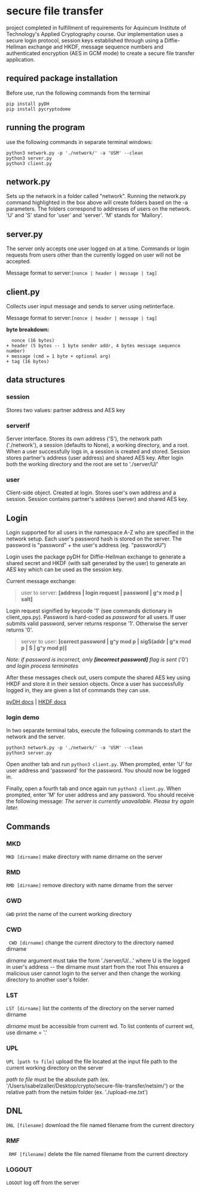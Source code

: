 # secure file transfer
project completed in fulfillment of requirements for Aquincum Institute of Technology's Applied Cryptography course.
Our implementation uses a secure login protocol, session keys established through using a Diffie-Hellman exchange and 
HKDF, message sequence numbers and authenticated encryption (AES in GCM mode) to create a secure file transfer application.

## required package installation
Before use, run the following commands from the terminal
```
pip install pyDH
pip install pycryptodome
```



## running the program

use the following commands in separate terminal windows:
```
python3 network.py -p './network/' -a 'USM' --clean
python3 server.py
python3 client.py
```

## network.py
Sets up the network in a folder called "network". Running the network.py command
highlighted in the box above will create folders based on the -a
parameters. The folders correspond to addresses of users on the network.
'U' and 'S' stand for 'user' and 'server'. 'M' stands for 'Mallory'. 
## server.py

The server only accepts one user logged on at a time. Commands or login requests from
users other than the currently logged on user will not be accepted.

Message format to server:```[nonce | header | message | tag]``` 

## client.py
Collects user input message and sends to server using netinterface.

Message format to server:```[nonce | header | message | tag]```

**byte breakdown:**
```
  nonce (16 bytes) 
+ header (5 bytes -- 1 byte sender addr, 4 bytes message sequence number)
+ message (cmd = 1 byte + optional arg)
+ tag (16 bytes)
```

## data structures
### session
Stores two values: partner address and AES key

### serverif
Server interface. Stores its own address ('S'), the network path ('./network'), a session (defaults to None), a working directory, and a root.
When a user successfully logs in, a session is created and stored. Session stores partner's address (user address)
and shared AES key. After login both the working directory and the root are set to './server/U/'

### user
Client-side object. Created at login. Stores user's own address and a session.
Session contains partner's address (server) and shared AES key.

## Login

Login supported for all users in the namespace A-Z who are specified in the network setup.
Each user's password hash is stored on the server. The password is "password" + the user's address (eg. "passwordU")

Login uses the package pyDH for Diffie-Hellman exchange to generate a shared secret and HKDF (with salt generated by the user)
to generate an AES key which can be used as the session key.

Current message exchange:

> user to server: **[address | login request | password | g^x mod p | salt]**

Login request signified by keycode '1' (see commands dictionary in client_ops.py). Password is hard-coded as *password* for all users. If user submits valid password, server returns response '1'. Otherwise the 
server returns '0'.

> server to user: **[correct password | g^y mod p | sigS(addr | g^x mod p | S | g^y mod p)]**

*Note: if password is incorrect, only **[incorrect password]** flag is sent* ('0') *and login process terminates*

After these messages check out, users compute the shared AES key using HKDF and store it in their session objects. Once a user has successfully logged in, they are given a list of commands they can use.

[pyDH docs](https://pypi.org/project/pyDH/) | [HKDF docs](https://pycryptodome.readthedocs.io/en/latest/src/protocol/kdf.html#hkdf)


### login demo
In two separate terminal tabs, execute the following commands
to start the network and the server.
```
python3 network.py -p './network/' -a 'USM' --clean
python3 server.py
```
Open another tab and run ```python3 client.py```.
When prompted, enter 'U' for user address and 'password' for the password.
You should now be logged in.

Finally, open a fourth tab and once again run ```python3 client.py```.
When prompted, enter 'M' for user address and any password.
You should receive the following message: *The server is currently unavailable. Please try again later.*

## Commands

### MKD
```MKD [dirname]```
make directory with name dirname on the server

### RMD
```RMD [dirname]```
 remove directory with name dirname from the server

### GWD
 ```GWD``` print the name of the current working directory

### CWD
``` CWD [dirname]``` change the current directory to the directory named dirname

*dirname* argument must take the form './server/U/...' where U is the logged in user's address -- the dirname must start from the root
This ensures a malicious user cannot login to the server and then change the working directory to another user's folder.

### LST
```LST [dirname]``` list the contents of the directory on the server named dirname

*dirname* must be accessible from current wd. To list contents of current wd, use dirname = '.'

### UPL
```UPL [path to file]``` upload the file located at the input file path to the current working directory on the server

*path to file* must be the absolute path (ex. '/Users/isabelzaller/Desktop/crypto/secure-file-transfer/netsim/')
or the relative path from the netsim folder (ex. './upload-me.txt')
## DNL
 ```DNL [filename]``` download the file named filename from the current directory

### RMF
``` RMF [filename]``` delete the file named filename from the current directory

### LOGOUT
```LOGOUT``` log off from the server